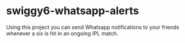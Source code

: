 # swiggy6-whatsapp-alerts
Using this project you can send Whatsapp notifications to your friends whenever a six is hit in an ongoing IPL match.
